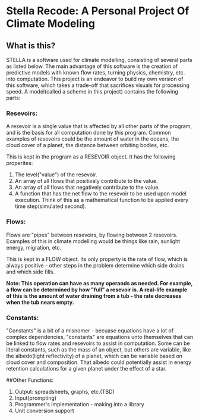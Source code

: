 # Stella Recode: A Personal Project Of Climate Modeling

## What is this?
STELLA is a software used for climate modelling, consisting of several parts as listed below. The main advantage of this software is the creation of predictive models with known flow rates, turning physics, chemistry, etc. into computation. This project is an endeavor to build my own version of this software, which takes a trade-off that sacrifices visuals for processing speed. A model(called a scheme in this project) contains the following parts:

### Resevoirs:
A resevoir is a single value that is affected by all other parts of the program, and is the basis for all computation done by this program. Common examples of resevoirs could be the amount of water in the oceans, the cloud cover of a planet, the distance between orbiting bodies, etc.

This is kept in the program as a RESEVOIR object. It has the following properites:

1. The level("value") of the resevoir.
2. An array of all flows that positively contribute to the value.
3. An array of all flows that negatively contribute to the value.
4. A function that has the net flow to the resevoir to be used upon model execution. Think of this as a mathematical function to be applied every time step(simulated second).

### Flows:
Flows are "pipes" between resevoirs, by flowing between 2 resevoirs. Examples of this in climate modelling would be things like rain, sunlight energy, migration, etc. 

This is kept in a FLOW object. Its only property is the rate of flow, which is always positive - other steps in the problem determine which side drains and which side fills.

**Note: This operation can have as many operands as needed. For example, a flow can be determined by how "full" a resevoir is. A real-life example of this is the amount of water draining from a tub - the rate decreases when the tub nears empty.**


### Constants:
"Constants" is a bit of a misnomer - becuase equations have a lot of complex dependencies, "constants" are equations unto themselves that can be linked to flow rates and resevoirs to assist in computation. Some can be literal constants, such as the mass of an object, but others are variable, like the albedo(light reflectivity) of a planet, which can be variable based on cloud cover and composition. That albedo could potentially assist in energy retention calculations for a given planet under the effect of a star.

##Other Functions:
1. Output: spreadsheets, graphs, etc.(TBD)
2. Input(prompting)
3. Programmer's implementation - making into a library
4. Unit conversion support
